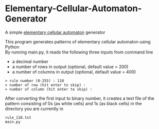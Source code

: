 # Elementary-Cellular-Automaton-Generator
A simple [elementary cellular automaton](https://en.wikipedia.org/wiki/Elementary_cellular_automaton) generator  
  
This program generates patterns of elementary cellular automaton using Python  
By running main.py, it reads the following three inputs from command line
- a decimal number
- a number of rows in output (optional, default value = 200)
- a number of columns in output (optional, default value = 400)
  
```
> rule number (0-255) : 110
> number of row (hit enter to skip) : 
> number of column (hit enter to skip) : 
```
After converting the first input to binary number, it creates a text file of the pattern consisting of 0s (as white cells) and 1s (as black cells) in the directory you are currently in
```
rule_110.txt
main.py
```

